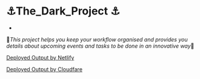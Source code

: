 # ⚓The_Dark_Project ⚓
-
🎱*This project helps you keep your workflow organised and provides you details about upcoming events and tasks to be done in an innovative way*🎱

[Deployed Output by Netlify](https://s47-the-dark-project.netlify.app/)

[Deployed Output by Cloudfare](https://s47-the-dark-project.pages.dev/)
